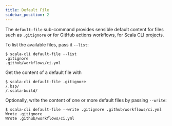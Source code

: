 ```yaml
---
title: Default File
sidebar_position: 2
---
```


The `default-file` sub-command provides sensible default content for files
such as `.gitignore` or for GitHub actions workflows, for Scala CLI projects.

To list the available files, pass it `--list`:
```text
$ scala-cli default-file --list
.gitignore
.github/workflows/ci.yml
```

Get the content of a default file with
```text
$ scala-cli default-file .gitignore
/.bsp/
/.scala-build/
```

Optionally, write the content of one or more default files by passing `--write`:
```text
$ scala-cli default-file --write .gitignore .github/workflows/ci.yml
Wrote .gitignore
Wrote .github/workflows/ci.yml
```
